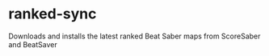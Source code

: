 # ranked-sync
Downloads and installs the latest ranked Beat Saber maps from ScoreSaber and BeatSaver
